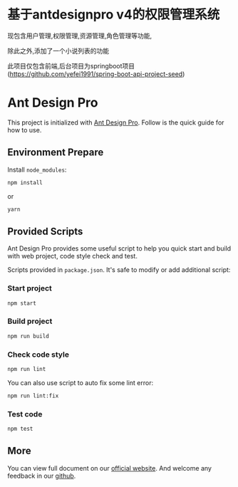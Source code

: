 # 基于antdesignpro v4的权限管理系统

现包含用户管理,权限管理,资源管理,角色管理等功能,

除此之外,添加了一个小说列表的功能

此项目仅包含前端,后台项目为springboot项目(https://github.com/yefei1991/spring-boot-api-project-seed)


# Ant Design Pro

This project is initialized with [Ant Design Pro](https://pro.ant.design). Follow is the quick guide for how to use.

## Environment Prepare

Install `node_modules`:

```bash
npm install
```

or

```bash
yarn
```

## Provided Scripts

Ant Design Pro provides some useful script to help you quick start and build with web project, code style check and test.

Scripts provided in `package.json`. It's safe to modify or add additional script:

### Start project

```bash
npm start
```

### Build project

```bash
npm run build
```

### Check code style

```bash
npm run lint
```

You can also use script to auto fix some lint error:

```bash
npm run lint:fix
```

### Test code

```bash
npm test
```

## More

You can view full document on our [official website](https://pro.ant.design). And welcome any feedback in our [github](https://github.com/ant-design/ant-design-pro).
